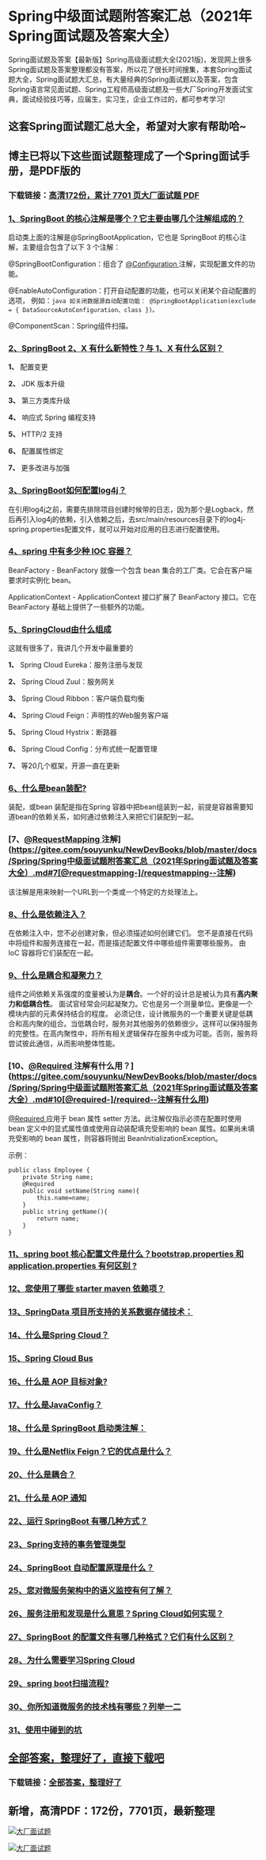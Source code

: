 # Spring中级面试题附答案汇总（2021年Spring面试题及答案大全）

Spring面试题及答案【最新版】Spring高级面试题大全(2021版)，发现网上很多Spring面试题及答案整理都没有答案，所以花了很长时间搜集，本套Spring面试题大全，Spring面试题大汇总，有大量经典的Spring面试题以及答案，包含Spring语言常见面试题、Spring工程师高级面试题及一些大厂Spring开发面试宝典，面试经验技巧等，应届生，实习生，企业工作过的，都可参考学习!

## 这套Spring面试题汇总大全，希望对大家有帮助哈~ 

## 博主已将以下这些面试题整理成了一个Spring面试手册，是PDF版的

### 下载链接：[高清172份，累计 7701 页大厂面试题  PDF](https://github.com/javatechnorth/javanorth-itbooks/blob/master/docs/index.md)


### [1、SpringBoot 的核心注解是哪个？它主要由哪几个注解组成的？](https://gitee.com/souyunku/NewDevBooks/blob/master/docs/Spring/Spring中级面试题附答案汇总（2021年Spring面试题及答案大全）.md#1springboot-的核心注解是哪个它主要由哪几个注解组成的)  


启动类上面的注解是@SpringBootApplication，它也是 SpringBoot 的核心注解，主要组合包含了以下 3 个注解：

@SpringBootConfiguration：组合了 [@Configuration ](/Configuration ) 注解，实现配置文件的功能。

@EnableAutoConfiguration：打开自动配置的功能，也可以关闭某个自动配置的选项， 例如：`java 如关闭数据源自动配置功能： @SpringBootApplication(exclude = { DataSourceAutoConfiguration、class })。`

@ComponentScan：Spring组件扫描。


### [2、SpringBoot 2、X 有什么新特性？与 1、X 有什么区别？](https://gitee.com/souyunku/NewDevBooks/blob/master/docs/Spring/Spring中级面试题附答案汇总（2021年Spring面试题及答案大全）.md#2springboot-2x-有什么新特性与-1x-有什么区别)  


**1、**  配置变更

**2、**  JDK 版本升级

**3、**  第三方类库升级

**4、**  响应式 Spring 编程支持

**5、**  HTTP/2 支持

**6、**  配置属性绑定

**7、**  更多改进与加强


### [3、SpringBoot如何配置log4j？](https://gitee.com/souyunku/NewDevBooks/blob/master/docs/Spring/Spring中级面试题附答案汇总（2021年Spring面试题及答案大全）.md#3springboot如何配置log4j)  


在引用log4j之前，需要先排除项目创建时候带的日志，因为那个是Logback，然后再引入log4j的依赖，引入依赖之后，去src/main/resources目录下的log4j-spring.properties配置文件，就可以开始对应用的日志进行配置使用。


### [4、spring 中有多少种 IOC 容器？](https://gitee.com/souyunku/NewDevBooks/blob/master/docs/Spring/Spring中级面试题附答案汇总（2021年Spring面试题及答案大全）.md#4spring-中有多少种-ioc-容器)  


BeanFactory - BeanFactory 就像一个包含 bean 集合的工厂类。它会在客户端要求时实例化 bean。

ApplicationContext - ApplicationContext 接口扩展了 BeanFactory 接口。它在 BeanFactory 基础上提供了一些额外的功能。


### [5、SpringCloud由什么组成](https://gitee.com/souyunku/NewDevBooks/blob/master/docs/Spring/Spring中级面试题附答案汇总（2021年Spring面试题及答案大全）.md#5springcloud由什么组成)  


这就有很多了，我讲几个开发中最重要的

**1、** Spring Cloud Eureka：服务注册与发现

**2、** Spring Cloud Zuul：服务网关

**3、** Spring Cloud Ribbon：客户端负载均衡

**4、** Spring Cloud Feign：声明性的Web服务客户端

**5、** Spring Cloud Hystrix：断路器

**6、** Spring Cloud Config：分布式统一配置管理

**7、** 等20几个框架，开源一直在更新


### [6、什么是bean装配?](https://gitee.com/souyunku/NewDevBooks/blob/master/docs/Spring/Spring中级面试题附答案汇总（2021年Spring面试题及答案大全）.md#6什么是bean装配)  


装配，或bean 装配是指在Spring 容器中把bean组装到一起，前提是容器需要知道bean的依赖关系，如何通过依赖注入来把它们装配到一起。


### [7、[@RequestMapping ](/RequestMapping ) 注解](https://gitee.com/souyunku/NewDevBooks/blob/master/docs/Spring/Spring中级面试题附答案汇总（2021年Spring面试题及答案大全）.md#7[@requestmapping-]/requestmapping--注解)  


该注解是用来映射一个URL到一个类或一个特定的方处理法上。



### [8、什么是依赖注入？](https://gitee.com/souyunku/NewDevBooks/blob/master/docs/Spring/Spring中级面试题附答案汇总（2021年Spring面试题及答案大全）.md#8什么是依赖注入)  


在依赖注入中，您不必创建对象，但必须描述如何创建它们。 您不是直接在代码中将组件和服务连接在一起，而是描述配置文件中哪些组件需要哪些服务。 由 IoC 容器将它们装配在一起。


### [9、什么是耦合和凝聚力？](https://gitee.com/souyunku/NewDevBooks/blob/master/docs/Spring/Spring中级面试题附答案汇总（2021年Spring面试题及答案大全）.md#9什么是耦合和凝聚力)  


组件之间依赖关系强度的度量被认为是**耦合**。一个好的设计总是被认为具有**高内聚力和低耦合性**。 面试官经常会问起凝聚力。它也是另一个测量单位。更像是一个模块内部的元素保持结合的程度。 必须记住，设计微服务的一个重要关键是低耦合和高内聚的组合。当低耦合时，服务对其他服务的依赖很少。这样可以保持服务的完整性。在高内聚性中，将所有相关逻辑保存在服务中成为可能。否则，服务将尝试彼此通信，从而影响整体性能。


### [10、[@Required ](/Required ) 注解有什么用？](https://gitee.com/souyunku/NewDevBooks/blob/master/docs/Spring/Spring中级面试题附答案汇总（2021年Spring面试题及答案大全）.md#10[@required-]/required--注解有什么用)  


[@Required ](/Required ) 应用于 bean 属性 setter 方法。此注解仅指示必须在配置时使用 bean 定义中的显式属性值或使用自动装配填充受影响的 bean 属性。如果尚未填充受影响的 bean 属性，则容器将抛出 BeanInitializationException。

示例：

```
public class Employee {
    private String name;
    @Required
    public void setName(String name){
        this.name=name;
    }
    public string getName(){
        return name;
    }
}
```


### [11、spring boot 核心配置文件是什么？bootstrap.properties 和 application.properties 有何区别 ?](https://gitee.com/souyunku/NewDevBooks/blob/master/docs/Spring/Spring中级面试题附答案汇总（2021年Spring面试题及答案大全）.md#11spring-boot-核心配置文件是什么bootstrapproperties-和-applicationproperties-有何区别-)  

### [12、您使用了哪些 starter maven 依赖项？](https://gitee.com/souyunku/NewDevBooks/blob/master/docs/Spring/Spring中级面试题附答案汇总（2021年Spring面试题及答案大全）.md#12您使用了哪些-starter-maven-依赖项)  

### [13、SpringData 项目所支持的关系数据存储技术：](https://gitee.com/souyunku/NewDevBooks/blob/master/docs/Spring/Spring中级面试题附答案汇总（2021年Spring面试题及答案大全）.md#13springdata-项目所支持的关系数据存储技术：)  

### [14、什么是Spring Cloud？](https://gitee.com/souyunku/NewDevBooks/blob/master/docs/Spring/Spring中级面试题附答案汇总（2021年Spring面试题及答案大全）.md#14什么是spring-cloud)  

### [15、Spring Cloud Bus](https://gitee.com/souyunku/NewDevBooks/blob/master/docs/Spring/Spring中级面试题附答案汇总（2021年Spring面试题及答案大全）.md#15spring-cloud-bus)  

### [16、什么是 AOP 目标对象?](https://gitee.com/souyunku/NewDevBooks/blob/master/docs/Spring/Spring中级面试题附答案汇总（2021年Spring面试题及答案大全）.md#16什么是-aop-目标对象)  

### [17、什么是JavaConfig？](https://gitee.com/souyunku/NewDevBooks/blob/master/docs/Spring/Spring中级面试题附答案汇总（2021年Spring面试题及答案大全）.md#17什么是javaconfig)  

### [18、什么是 SpringBoot 启动类注解：](https://gitee.com/souyunku/NewDevBooks/blob/master/docs/Spring/Spring中级面试题附答案汇总（2021年Spring面试题及答案大全）.md#18什么是-springboot-启动类注解：)  

### [19、什么是Netflix Feign？它的优点是什么？](https://gitee.com/souyunku/NewDevBooks/blob/master/docs/Spring/Spring中级面试题附答案汇总（2021年Spring面试题及答案大全）.md#19什么是netflix-feign它的优点是什么)  

### [20、什么是耦合？](https://gitee.com/souyunku/NewDevBooks/blob/master/docs/Spring/Spring中级面试题附答案汇总（2021年Spring面试题及答案大全）.md#20什么是耦合)  

### [21、什么是 AOP 通知](https://gitee.com/souyunku/NewDevBooks/blob/master/docs/Spring/Spring中级面试题附答案汇总（2021年Spring面试题及答案大全）.md#21什么是-aop-通知)  

### [22、运行 SpringBoot 有哪几种方式？](https://gitee.com/souyunku/NewDevBooks/blob/master/docs/Spring/Spring中级面试题附答案汇总（2021年Spring面试题及答案大全）.md#22运行-springboot-有哪几种方式)  

### [23、Spring支持的事务管理类型](https://gitee.com/souyunku/NewDevBooks/blob/master/docs/Spring/Spring中级面试题附答案汇总（2021年Spring面试题及答案大全）.md#23spring支持的事务管理类型)  

### [24、SpringBoot 自动配置原理是什么？](https://gitee.com/souyunku/NewDevBooks/blob/master/docs/Spring/Spring中级面试题附答案汇总（2021年Spring面试题及答案大全）.md#24springboot-自动配置原理是什么)  

### [25、您对微服务架构中的语义监控有何了解？](https://gitee.com/souyunku/NewDevBooks/blob/master/docs/Spring/Spring中级面试题附答案汇总（2021年Spring面试题及答案大全）.md#25您对微服务架构中的语义监控有何了解)  

### [26、服务注册和发现是什么意思？Spring Cloud如何实现？](https://gitee.com/souyunku/NewDevBooks/blob/master/docs/Spring/Spring中级面试题附答案汇总（2021年Spring面试题及答案大全）.md#26服务注册和发现是什么意思spring-cloud如何实现)  

### [27、SpringBoot 的配置文件有哪几种格式？它们有什么区别？](https://gitee.com/souyunku/NewDevBooks/blob/master/docs/Spring/Spring中级面试题附答案汇总（2021年Spring面试题及答案大全）.md#27springboot-的配置文件有哪几种格式它们有什么区别)  

### [28、为什么需要学习Spring Cloud](https://gitee.com/souyunku/NewDevBooks/blob/master/docs/Spring/Spring中级面试题附答案汇总（2021年Spring面试题及答案大全）.md#28为什么需要学习spring-cloud)  

### [29、spring boot扫描流程?](https://gitee.com/souyunku/NewDevBooks/blob/master/docs/Spring/Spring中级面试题附答案汇总（2021年Spring面试题及答案大全）.md#29spring-boot扫描流程)  

### [30、你所知道微服务的技术栈有哪些？列举一二](https://gitee.com/souyunku/NewDevBooks/blob/master/docs/Spring/Spring中级面试题附答案汇总（2021年Spring面试题及答案大全）.md#30你所知道微服务的技术栈有哪些列举一二)  

### [31、使⽤中碰到的坑](https://gitee.com/souyunku/NewDevBooks/blob/master/docs/Spring/Spring中级面试题附答案汇总（2021年Spring面试题及答案大全）.md#31使⽤中碰到的坑)  





## [全部答案，整理好了，直接下载吧](https://gitee.com/souyunku/DevBooks/blob/master/docs/daan.md)

### 下载链接：[全部答案，整理好了](https://gitee.com/souyunku/NewDevBooks/blob/master/docs/daan.md)




## 新增，高清PDF：172份，7701页，最新整理

[![大厂面试题](https://www.souyunku.com/wp-content/uploads/weixin/mst.png "架构师专栏")](https://github.com/javatechnorth/javanorth-itbooks/blob/master/image/面试题.png "架构师专栏")

[![大厂面试题](https://github.com/javatechnorth/javanorth-itbooks/blob/master/image/面试题.png "架构师专栏")](https://github.com/javatechnorth/javanorth-itbooks/blob/master/image/面试题.png "架构师专栏")
